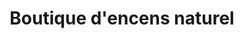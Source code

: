 ---
title: "Boutique d'encens naturel"
url: /montpellier/boutique-dencens-naturel/
shop: décoration intérieure
---